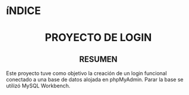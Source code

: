<h1>íNDICE</h1>


<h1 align="center"> PROYECTO DE LOGIN </h1>



<h2 align="center"> RESUMEN </h2>
Este proyecto tuve como objetivo la creación de un login funcional conectado a una base de datos alojada en phpMyAdmin. Parar la base se utilizó MySQL Workbench. 
